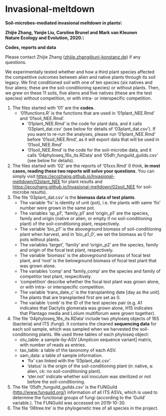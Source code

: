 # Invasional-meltdown

**Soil-microbes-mediated invasional meltdown in plants**\

**Zhijie Zhang, Yanjie Liu, Caroline Brunel and Mark van Kleunen**\
**Nature Ecology and Evolution, 2020.**\

**Codes, reports and data**




Please contact Zhijie Zhang (zhijie.zhang@uni-konstanz.de) if any questions.


We experimentally tested whether and how a third plant species affected the competitive outcomes between alien and native plants through its soil legacy. We first conditioned soil with one of ten species (six natives and four aliens; these are the soil-conditioning species) or without plants. Then, we grew on these 11 soils, five aliens and five natives (these are the test species) without competition, or with intra- or interspecific competition.



1.	The files started with ‘01’ are the **codes**. 
    - ‘01functions.R’ is the functions that are used in ‘01plant_NEE.Rmd’ and ‘01soil_NEE.Rmd’. 
       - ‘01plant_NEE.Rmd’ is the code for plant data, and it calls ‘03plant_dat.csv’ (see below for details of ‘03plant_dat.csv’). If you want to re-run the analyses, please run ‘01plant_NEE.Rmd’ before ‘01soil_NEE.Rmd’, as it will export data that will be used in ‘01soil_NEE.Rmd’
       - ‘01soil_NEE.Rmd’ is the code for the soil-microbe data, and it calls ‘04phyloseq_16s_its.RData’ and ‘05dfr_funguild_guilds.csv’ (see below for details).
2. The files started with ‘02’ are the reports of ‘01xxx.Rmd’ (I think, **in most cases, reading these two reports will solve your questions**. You can simply visit https://ecozhang.github.io/Invasional-meltdown/02plant_NEE for plant results and https://ecozhang.github.io/Invasional-meltdown/02soil_NEE for soil-microbe results).
3. The file ‘03plant_dat.csv’ is the **biomass data of test plants**.
   - The variable ‘fix’ is identity of unit (pot), i.e. the plants with same ‘fix’ number were grown in the same pot.
   - The variables ‘sp_p1’, ‘family_p1’ and ‘origin_p1’ are the species, family and origin (native or alien, or empty if no soil-conditioning plant) of the soil-conditioning plant, respectively.
   - The variable ‘bio_p1’ is the aboveground biomass of soil-conditioning plant when harvest, and in ‘bio_p1_0’, we set the biomass as 0 for pots without plants.
   - The variables ‘target’, ‘family’ and ‘origin_p2’ are the species, family and origin of the focal test plant, respectively.
   - The variable ‘biomass’ is the aboveground biomass of focal test plant, and ‘root’ is the belowground biomass of focal test plant that was grown alone.
   - The variables ‘comp’ and ‘family_comp’ are the species and family of competitor test plant, respecitively.
   - ‘competition’ describe whether the focal test plant was grown alone, or with intra- or interspecific competition.
   - The variable ‘trans_date_c’ is the transplanting date [day as the unit]. The plants that are transplanted first are set as 0.
   - The variable ‘comb’ is the ID of the test species pair (e.g. A1 indicates that Dactylis glomerata was grown alone, H15 indicates that Plantago media and Lolium multiflorum were grown together).
4. The file ‘04phyloseq_16s_its.RData’ include two phyloseq objects of 16S (bacteria) and ITS (fungi). It contains the cleaned **sequencing data** for each soil sample, which was sampled when we harvested the soil-conditioning plants. We used three tables of each phyloseq object:
   - otu_table: a sample-by-ASV [Amplicon sequence variant] matrix, with number of reads as entries.
   - tax_table: a table of the taxonomy of each ASV.
   - sam_data: a table of sample information.
     - ‘fix’ can linked with the ‘03plant_dat.csv’.
     - ‘status’ is the origin of the soil-conditioning plant (n: native, a: alien, ck: no soil-conditioning plant).
     - ‘ster.not’ indicate whether soil inoculum was sterilized or not before the soil-conditioning.
5. The file ‘05dfr_funguild_guilds.csv’ is the FUNGuild (http://www.funguild.org/) information of all ITS ASVs, which is used to determine the functional groups of fungi (according to the ‘Guild’ variable.). The FUNGuild  was accessed on 2019-10-30.
6. The file ‘06tree.tre’ is the phylogenetic tree of all species in the project.
